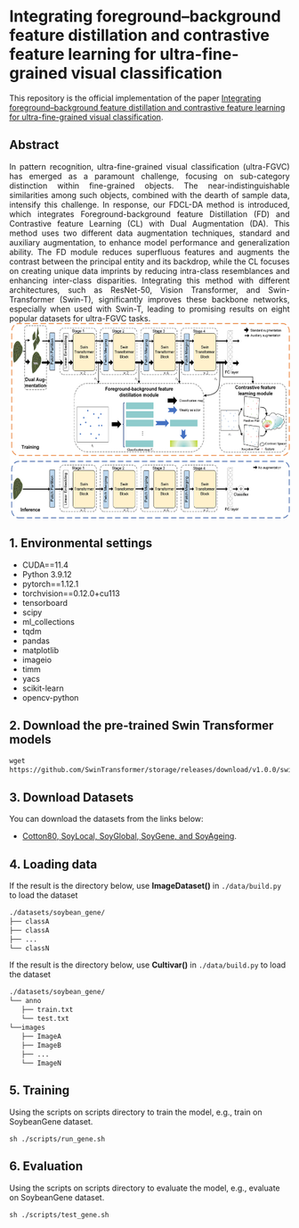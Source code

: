 # Integrating foreground–background feature distillation and contrastive feature learning for ultra-fine-grained visual classification


This repository is the official implementation of the paper
[Integrating foreground–background feature distillation and contrastive feature learning for ultra-fine-grained visual classification](https://www.sciencedirect.com/science/article/abs/pii/S0031320324000906).


## Abstract
<div style="text-align:justify">
In pattern recognition, ultra-fine-grained visual classification (ultra-FGVC) has emerged as a paramount challenge, focusing on sub-category distinction within fine-grained objects. The near-indistinguishable similarities among such objects, combined with the dearth of sample data, intensify this challenge. In response, our FDCL-DA method is introduced, which integrates Foreground-background feature Distillation (FD) and Contrastive feature Learning (CL) with Dual Augmentation (DA). This method uses two different data augmentation techniques, standard and auxiliary augmentation, to enhance model performance and generalization ability. The FD module reduces superfluous features and augments the contrast between the principal entity and its backdrop, while the CL focuses on creating unique data imprints by reducing intra-class resemblances and enhancing inter-class disparities. Integrating this method with different architectures, such as ResNet-50, Vision Transformer, and Swin-Transformer (Swin-T), significantly improves these backbone networks, especially when used with Swin-T, leading to promising results on eight popular datasets for ultra-FGVC tasks.

</div>


<img src='figs/method.jpg' width='1280' height='350'>

## 1. Environmental settings
+ CUDA==11.4
+ Python 3.9.12
+ pytorch==1.12.1
+ torchvision==0.12.0+cu113
+ tensorboard
+ scipy
+ ml_collections
+ tqdm
+ pandas
+ matplotlib
+ imageio
+ timm
+ yacs
+ scikit-learn
+ opencv-python


## 2. Download the pre-trained Swin Transformer models

```
wget https://github.com/SwinTransformer/storage/releases/download/v1.0.0/swin_base_patch4_window7_224_22k.pth
```
## 3. Download Datasets
You can download the datasets from the links below:

+ [Cotton80, SoyLocal, SoyGlobal, SoyGene, and SoyAgeing](https://maxwell.ict.griffith.edu.au/cvipl/UFG_dataset.html).


## 4. Loading data
If the result is the directory below, use **ImageDataset()** in `./data/build.py `to load the dataset

    ./datasets/soybean_gene/
    ├── classA
    ├── classA
    ├── ...
    └── classN

If the result is the directory below, use **Cultivar()** in `./data/build.py` to load the dataset

    ./datasets/soybean_gene/
    └── anno
       ├── train.txt
       └── test.txt
    └──images
       ├── ImageA
       ├── ImageB
       ├── ...
       └── ImageN

## 5. Training
Using the scripts on scripts directory to train the model, e.g., train on SoybeanGene dataset.

```
sh ./scripts/run_gene.sh
```

## 6. Evaluation
Using the scripts on scripts directory to evaluate the model, e.g., evaluate on SoybeanGene dataset.

```
sh ./scripts/test_gene.sh
```